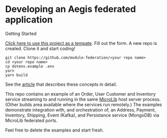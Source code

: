 # Developing an Aegis federated application

Getting Started

[Click here to use this project as a tempate](https://github.com/module-federation/microlib-examples/generate). Fill out the form. A new repo is created. Clone it and start coding!

```shell
git clone https://github.com/module-federation/<your repo name>
cd <your repo name>
cp dotenv.example .env
yarn
yarn build
```

See the [article](https://trmidboe.medium.com/discounting-the-microservice-premium-a95311c61367) that describes these concepts in detail.

This repo contains an example of an Order, User Customer and Inventory service streaming to and running in the same [MicroLib](https://github.com/module-federation/MicroLib) host server process. (Other builds area available where the services run remotely.) The examples demonstrate integration with, and orchestration of, an Address, Payment, Inventory, Shipping, Event (Kafka), and Persistance service (MongoDB) via MicroLib federated ports.

Feel free to delete the examples and start fresh.
